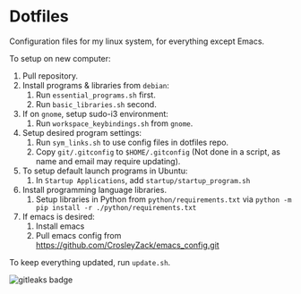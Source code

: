 # Dotfiles

Configuration files for my linux system, for everything except Emacs.

To setup on new computer:

1. Pull repository.
2. Install programs & libraries from `debian`:
    1. Run `essential_programs.sh` first.
    2. Run `basic_libraries.sh` second.
3. If on `gnome`, setup sudo-i3 environment:
    1. Run `workspace_keybindings.sh` from `gnome`.
4. Setup desired program settings:
    1. Run `sym_links.sh` to use config files in dotfiles repo.
    2. Copy `git/.gitconfig` to `$HOME/.gitconfig` (Not done in a script, as name and email may require updating).
5. To setup default launch programs in Ubuntu:
    1. In `Startup Applications`, add `startup/startup_program.sh`
6. Install programming language libraries.
    1. Setup libraries in Python from `python/requirements.txt` via `python -m pip install -r ./python/requirements.txt`
7. If emacs is desired:
    1. Install emacs
    2. Pull emacs config from https://github.com/CrosleyZack/emacs_config.git

To keep everything updated, run `update.sh`.

<img alt="gitleaks badge" src="https://img.shields.io/badge/protected%20by-gitleaks-blue">
